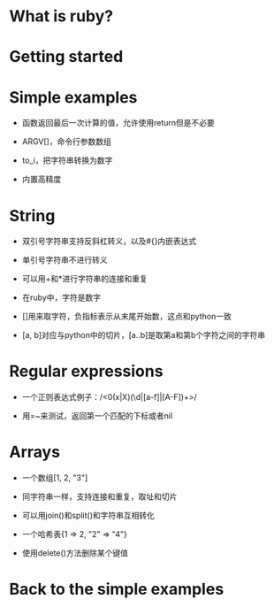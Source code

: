 What is ruby?
=============

Getting started
===============

Simple examples
===============

* 函数返回最后一次计算的值，允许使用return但是不必要

* ARGV[]，命令行参数数组

* to_i，把字符串转换为数字

* 内置高精度

String
======

* 双引号字符串支持反斜杠转义，以及#{}内嵌表达式

* 单引号字符串不进行转义

* 可以用+和*进行字符串的连接和重复

* 在ruby中，字符是数字

* []用来取字符，负指标表示从末尾开始数，这点和python一致

* [a, b]对应与python中的切片，[a..b]是取第a和第b个字符之间的字符串

Regular expressions
===================

* 一个正则表达式例子：\/<0(x|X)(\d|[a-f]|[A-F])+>\/

* 用=~来测试，返回第一个匹配的下标或者nil

Arrays
======

* 一个数组[1, 2, "3"]

* 同字符串一样，支持连接和重复，取址和切片

* 可以用join()和split()和字符串互相转化

* 一个哈希表{1 => 2, "2" => "4"}

* 使用delete()方法删除某个键值

Back to the simple examples
===========================
